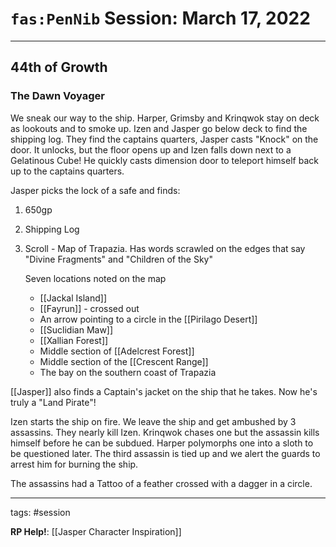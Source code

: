 # `fas:PenNib` Session: March 17, 2022
---

## 44th of Growth

### The Dawn Voyager
We sneak our way to the ship. Harper, Grimsby and Krinqwok stay on deck as lookouts and to smoke up. Izen and Jasper go below deck to find the shipping log. They find the captains quarters, Jasper casts "Knock" on the door. It unlocks, but the floor opens up and Izen falls down next to a Gelatinous Cube! He quickly casts dimension door to teleport himself back up to the captains quarters.

Jasper picks the lock of a safe and finds:
1. 650gp
2. Shipping Log
3. Scroll - Map of Trapazia. Has words scrawled on the edges that say "Divine Fragments" and "Children of the Sky"
	
	Seven locations noted on the map
	- [[Jackal Island]]
	- [[Fayrun]] - crossed out
	- An arrow pointing to a circle in the [[Pirilago Desert]]
	- [[Suclidian Maw]]
	- [[Xallian Forest]]
	- Middle section of [[Adelcrest Forest]]
	- Middle section of the [[Crescent Range]]
	- The bay on the southern coast of Trapazia

[[Jasper]] also finds a Captain's jacket on the ship that he takes. Now he's truly a "Land Pirate"!

Izen starts the ship on fire. We leave the ship and get ambushed by 3 assassins. They nearly kill Izen. Krinqwok chases one but the assassin kills himself before he can be subdued. Harper polymorphs one into a sloth to be questioned later. The third assassin is tied up and we alert the guards to arrest him for burning the ship.

The assassins had a Tattoo of a feather crossed with a dagger in a circle.


---

tags: #session

**RP Help!**: [[Jasper Character Inspiration]]